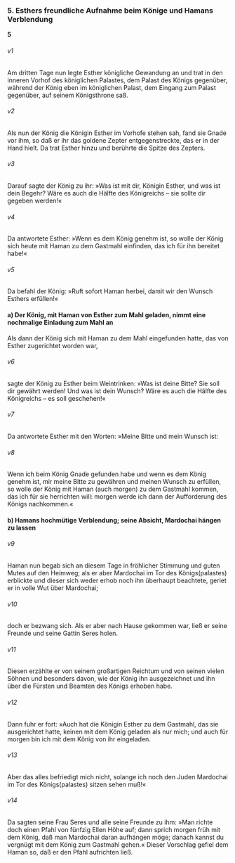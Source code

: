 ### 5. Esthers freundliche Aufnahme beim Könige und Hamans Verblendung

__5__

###### v1
Am dritten Tage nun legte Esther königliche Gewandung an und trat in den inneren Vorhof des königlichen Palastes, dem Palast des Königs gegenüber, während der König eben im königlichen Palast, dem Eingang zum Palast gegenüber, auf seinem Königsthrone saß.

###### v2
Als nun der König die Königin Esther im Vorhofe stehen sah, fand sie Gnade vor ihm, so daß er ihr das goldene Zepter entgegenstreckte, das er in der Hand hielt. Da trat Esther hinzu und berührte die Spitze des Zepters.

###### v3
Darauf sagte der König zu ihr: »Was ist mit dir, Königin Esther, und was ist dein Begehr? Wäre es auch die Hälfte des Königreichs – sie sollte dir gegeben werden!«

###### v4
Da antwortete Esther: »Wenn es dem König genehm ist, so wolle der König sich heute mit Haman zu dem Gastmahl einfinden, das ich für ihn bereitet habe!«

###### v5
Da befahl der König: »Ruft sofort Haman herbei, damit wir den Wunsch Esthers erfüllen!«

#### a) Der König, mit Haman von Esther zum Mahl geladen, nimmt eine nochmalige Einladung zum Mahl an

Als dann der König sich mit Haman zu dem Mahl eingefunden hatte, das von Esther zugerichtet worden war,

###### v6
sagte der König zu Esther beim Weintrinken: »Was ist deine Bitte? Sie soll dir gewährt werden! Und was ist dein Wunsch? Wäre es auch die Hälfte des Königreichs – es soll geschehen!«

###### v7
Da antwortete Esther mit den Worten: »Meine Bitte und mein Wunsch ist:

###### v8
Wenn ich beim König Gnade gefunden habe und wenn es dem König genehm ist, mir meine Bitte zu gewähren und meinen Wunsch zu erfüllen, so wolle der König mit Haman (auch morgen) zu dem Gastmahl kommen, das ich für sie herrichten will: morgen werde ich dann der Aufforderung des Königs nachkommen.«

#### b) Hamans hochmütige Verblendung; seine Absicht, Mardochai hängen zu lassen


###### v9
Haman nun begab sich an diesem Tage in fröhlicher Stimmung und guten Mutes auf den Heimweg; als er aber Mardochai im Tor des Königs(palastes) erblickte und dieser sich weder erhob noch ihn überhaupt beachtete, geriet er in volle Wut über Mardochai;

###### v10
doch er bezwang sich. Als er aber nach Hause gekommen war, ließ er seine Freunde und seine Gattin Seres holen.

###### v11
Diesen erzählte er von seinem großartigen Reichtum und von seinen vielen Söhnen und besonders davon, wie der König ihn ausgezeichnet und ihn über die Fürsten und Beamten des Königs erhoben habe.

###### v12
Dann fuhr er fort: »Auch hat die Königin Esther zu dem Gastmahl, das sie ausgerichtet hatte, keinen mit dem König geladen als nur mich; und auch für morgen bin ich mit dem König von ihr eingeladen.

###### v13
Aber das alles befriedigt mich nicht, solange ich noch den Juden Mardochai im Tor des Königs(palastes) sitzen sehen muß!«

###### v14
Da sagten seine Frau Seres und alle seine Freunde zu ihm: »Man richte doch einen Pfahl von fünfzig Ellen Höhe auf; dann sprich morgen früh mit dem König, daß man Mardochai daran aufhängen möge; danach kannst du vergnügt mit dem König zum Gastmahl gehen.« Dieser Vorschlag gefiel dem Haman so, daß er den Pfahl aufrichten ließ.
